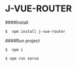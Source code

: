 # J-VUE-ROUTER

####Install

`$  npm install j-vue-router`


####Run project

`$  npm i`

`$ npm run serve`
